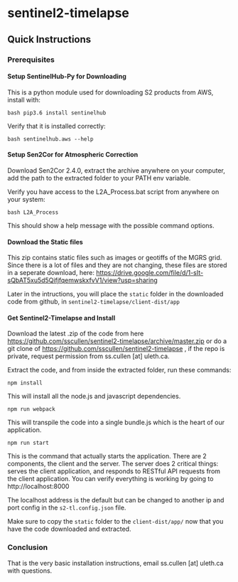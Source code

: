 # sentinel2-timelapse

## Quick Instructions

### Prerequisites

#### Setup SentinelHub-Py for Downloading

This is a python module used for downloading S2 products from AWS, install with:

`bash
pip3.6 install sentinelhub
`

Verify that it is installed correctly:

`bash
sentinelhub.aws --help
`

#### Setup Sen2Cor for Atmospheric Correction

Download Sen2Cor 2.4.0, extract the archive anywhere on your computer, add the path to the extracted folder to your PATH env variable.


Verify you have access to the L2A_Process.bat script from anywhere on your system:

`bash
L2A_Process
`

This should show a help message with the possible command options.

#### Download the Static files

This zip contains static files such as images or geotiffs of the MGRS grid. Since there is a lot of files and they are not changing, these files are stored in a seperate download, here:
https://drive.google.com/file/d/1-sIt-sQbAT5xu5d5QifjfqemwskxfvV1/view?usp=sharing

Later in the intructions, you will place the `static` folder in the downloaded code from github, in `sentinel2-timelapse/client-dist/app`

#### Get Sentinel2-Timelapse and Install

Download the latest .zip of the code from here https://github.com/sscullen/sentinel2-timelapse/archive/master.zip or do a git clone of https://github.com/sscullen/sentinel2-timelapse , if the repo is private, request permission from ss.cullen [at] uleth.ca.

Extract the code, and from inside the extracted folder, run these commands:

```
npm install
```

This will install all the node.js and javascript dependencies.

```
npm run webpack
```

This will transpile the code into a single bundle.js which is the heart of our application.

```
npm run start
```

This is the command that actually starts the application. There are 2 components, the client and the server. The server does 2 critical things: serves the client application, and responds to RESTful API requests from the client application. You can verify everything is working by going to http://localhost:8000 

The localhost address is the default but can be changed to another ip and port config in the `s2-tl.config.json` file.

Make sure to copy the `static` folder to the `client-dist/app/` now that you have the code downloaded and extracted.

### Conclusion

That is the very basic installation instructions, email ss.cullen [at] uleth.ca with questions.